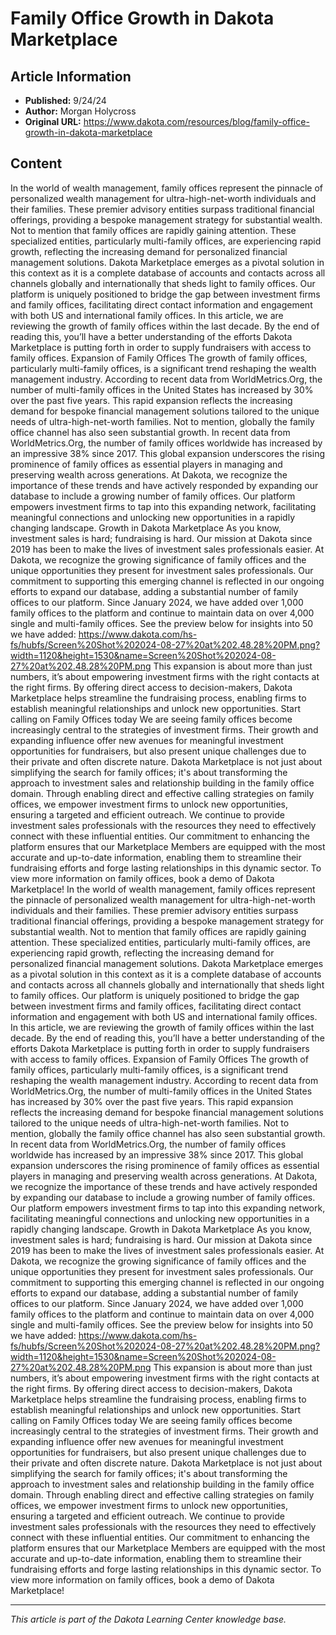 # Family Office Growth in Dakota Marketplace

## Article Information
- **Published:** 9/24/24
- **Author:** Morgan Holycross
- **Original URL:** https://www.dakota.com/resources/blog/family-office-growth-in-dakota-marketplace

## Content

In the world of wealth management, family offices represent the pinnacle of personalized wealth management for ultra-high-net-worth individuals and their families. These premier advisory entities surpass traditional financial offerings, providing a bespoke management strategy for substantial wealth. Not to mention that family offices are rapidly gaining attention. These specialized entities, particularly multi-family offices, are experiencing rapid growth, reflecting the increasing demand for personalized financial management solutions. Dakota Marketplace emerges as a pivotal solution in this context as it is a complete database of accounts and contacts across all channels globally and internationally that sheds light to family offices. Our platform is uniquely positioned to bridge the gap between investment firms and family offices, facilitating direct contact information and engagement with both US and international family offices. In this article, we are reviewing the growth of family offices within the last decade. By the end of reading this, you’ll have a better understanding of the efforts Dakota Marketplace is putting forth in order to supply fundraisers with access to family offices. Expansion of Family Offices The growth of family offices, particularly multi-family offices, is a significant trend reshaping the wealth management industry. According to recent data from WorldMetrics.Org, the number of multi-family offices in the United States has increased by 30% over the past five years. This rapid expansion reflects the increasing demand for bespoke financial management solutions tailored to the unique needs of ultra-high-net-worth families. Not to mention, globally the family office channel has also seen substantial growth. In recent data from WorldMetrics.Org, the number of family offices worldwide has increased by an impressive 38% since 2017. This global expansion underscores the rising prominence of family offices as essential players in managing and preserving wealth across generations. At Dakota, we recognize the importance of these trends and have actively responded by expanding our database to include a growing number of family offices. Our platform empowers investment firms to tap into this expanding network, facilitating meaningful connections and unlocking new opportunities in a rapidly changing landscape. Growth in Dakota Marketplace As you know, investment sales is hard; fundraising is hard. Our mission at Dakota since 2019 has been to make the lives of investment sales professionals easier. At Dakota, we recognize the growing significance of family offices and the unique opportunities they present for investment sales professionals. Our commitment to supporting this emerging channel is reflected in our ongoing efforts to expand our database, adding a substantial number of family offices to our platform. Since January 2024, we have added over 1,000 family offices to the platform and continue to maintain data on over 4,000 single and multi-family offices. See the preview below for insights into 50 we have added: https://www.dakota.com/hs-fs/hubfs/Screen%20Shot%202024-08-27%20at%202.48.28%20PM.png?width=1120&height=1530&name=Screen%20Shot%202024-08-27%20at%202.48.28%20PM.png This expansion is about more than just numbers, it’s about empowering investment firms with the right contacts at the right firms. By offering direct access to decision-makers, Dakota Marketplace helps streamline the fundraising process, enabling firms to establish meaningful relationships and unlock new opportunities. Start calling on Family Offices today We are seeing family offices become increasingly central to the strategies of investment firms. Their growth and expanding influence offer new avenues for meaningful investment opportunities for fundraisers, but also present unique challenges due to their private and often discrete nature. Dakota Marketplace is not just about simplifying the search for family offices; it's about transforming the approach to investment sales and relationship building in the family office domain. Through enabling direct and effective calling strategies on family offices, we empower investment firms to unlock new opportunities, ensuring a targeted and efficient outreach. We continue to provide investment sales professionals with the resources they need to effectively connect with these influential entities. Our commitment to enhancing the platform ensures that our Marketplace Members are equipped with the most accurate and up-to-date information, enabling them to streamline their fundraising efforts and forge lasting relationships in this dynamic sector. To view more information on family offices, book a demo of Dakota Marketplace! In the world of wealth management, family offices represent the pinnacle of personalized wealth management for ultra-high-net-worth individuals and their families. These premier advisory entities surpass traditional financial offerings, providing a bespoke management strategy for substantial wealth. Not to mention that family offices are rapidly gaining attention. These specialized entities, particularly multi-family offices, are experiencing rapid growth, reflecting the increasing demand for personalized financial management solutions. Dakota Marketplace emerges as a pivotal solution in this context as it is a complete database of accounts and contacts across all channels globally and internationally that sheds light to family offices. Our platform is uniquely positioned to bridge the gap between investment firms and family offices, facilitating direct contact information and engagement with both US and international family offices. In this article, we are reviewing the growth of family offices within the last decade. By the end of reading this, you’ll have a better understanding of the efforts Dakota Marketplace is putting forth in order to supply fundraisers with access to family offices. Expansion of Family Offices The growth of family offices, particularly multi-family offices, is a significant trend reshaping the wealth management industry. According to recent data from WorldMetrics.Org, the number of multi-family offices in the United States has increased by 30% over the past five years. This rapid expansion reflects the increasing demand for bespoke financial management solutions tailored to the unique needs of ultra-high-net-worth families. Not to mention, globally the family office channel has also seen substantial growth. In recent data from WorldMetrics.Org, the number of family offices worldwide has increased by an impressive 38% since 2017. This global expansion underscores the rising prominence of family offices as essential players in managing and preserving wealth across generations. At Dakota, we recognize the importance of these trends and have actively responded by expanding our database to include a growing number of family offices. Our platform empowers investment firms to tap into this expanding network, facilitating meaningful connections and unlocking new opportunities in a rapidly changing landscape. Growth in Dakota Marketplace As you know, investment sales is hard; fundraising is hard. Our mission at Dakota since 2019 has been to make the lives of investment sales professionals easier. At Dakota, we recognize the growing significance of family offices and the unique opportunities they present for investment sales professionals. Our commitment to supporting this emerging channel is reflected in our ongoing efforts to expand our database, adding a substantial number of family offices to our platform. Since January 2024, we have added over 1,000 family offices to the platform and continue to maintain data on over 4,000 single and multi-family offices. See the preview below for insights into 50 we have added: https://www.dakota.com/hs-fs/hubfs/Screen%20Shot%202024-08-27%20at%202.48.28%20PM.png?width=1120&height=1530&name=Screen%20Shot%202024-08-27%20at%202.48.28%20PM.png This expansion is about more than just numbers, it’s about empowering investment firms with the right contacts at the right firms. By offering direct access to decision-makers, Dakota Marketplace helps streamline the fundraising process, enabling firms to establish meaningful relationships and unlock new opportunities. Start calling on Family Offices today We are seeing family offices become increasingly central to the strategies of investment firms. Their growth and expanding influence offer new avenues for meaningful investment opportunities for fundraisers, but also present unique challenges due to their private and often discrete nature. Dakota Marketplace is not just about simplifying the search for family offices; it's about transforming the approach to investment sales and relationship building in the family office domain. Through enabling direct and effective calling strategies on family offices, we empower investment firms to unlock new opportunities, ensuring a targeted and efficient outreach. We continue to provide investment sales professionals with the resources they need to effectively connect with these influential entities. Our commitment to enhancing the platform ensures that our Marketplace Members are equipped with the most accurate and up-to-date information, enabling them to streamline their fundraising efforts and forge lasting relationships in this dynamic sector. To view more information on family offices, book a demo of Dakota Marketplace!

---

*This article is part of the Dakota Learning Center knowledge base.*